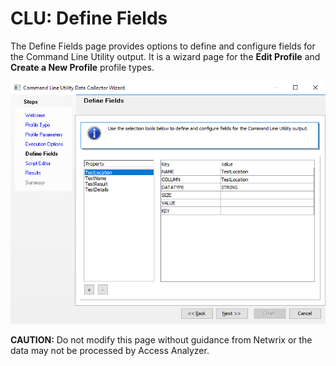 # CLU: Define Fields

The Define Fields page provides options to define and configure fields for the Command Line Utility output. It is a wizard page for the __Edit Profile__ and __Create a New Profile__ profile types.

![Command Line Utility Data Collector Wizard Define Fields page](/static/img/product_docs/accessanalyzer/accessanalyzer/enterpriseauditor/admin/datacollector/commandlineutility/definefields.png)

__CAUTION:__ Do not modify this page without guidance from Netwrix or the data may not be processed by Access Analyzer.
